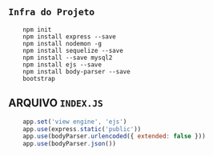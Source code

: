 ## `Infra do Projeto`
        npm init
        npm install express --save
        npm install nodemon -g        
        npm install sequelize --save
        npm install --save mysql2
        npm install ejs --save
        npm install body-parser --save
        bootstrap

## ARQUIVO `INDEX.JS`
```javascript
    app.set('view engine', 'ejs')
    app.use(express.static('public'))
    app.use(bodyParser.urlencoded({ extended: false }))
    app.use(bodyParser.json())
```